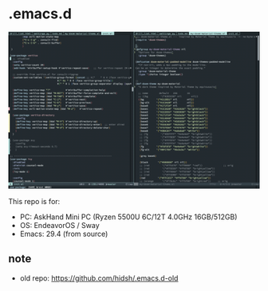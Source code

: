 # .emacs.d

![screenshot](./img/ss_2022-11-23.png)

This repo is for:

- PC: AskHand Mini PC (Ryzen 5500U 6C/12T 4.0GHz 16GB/512GB)
- OS: EndeavorOS / Sway
- Emacs: 29.4 (from source)

## note
- old repo: https://github.com/hidsh/.emacs.d-old

